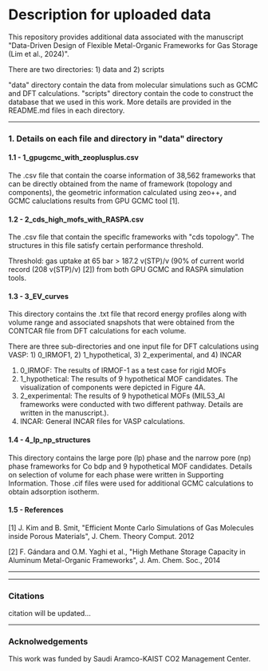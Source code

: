 # Description for uploaded data

This repository provides additional data associated with the manuscript "Data-Driven Design of Flexible Metal-Organic Frameworks for Gas Storage (Lim et al., 2024)". </br>

There are two directories: 1) data and 2) scripts </br>

"data" directory contain the data from molecular simulations such as GCMC and DFT calculations. "scripts" directory contain the code to construct the database that we used in this work. More details are provided in the README.md files in each directory.

---

### 1. Details on each file and directory in "data" directory

#### 1.1 - 1_gpugcmc_with_zeoplusplus.csv

The .csv file that contain the coarse information of 38,562 frameworks that can be directly obtained from the name of framework (topology and components), the geometric information calculated using zeo++, and GCMC caluclations results from GPU GCMC tool [1].



#### 1.2 - 2_cds_high_mofs_with_RASPA.csv

The .csv file that contain the speciflc frameworks with "cds topology". The structures in this file satisfy certain performance threshold.</br>

Threshold: gas uptake at 65 bar > 187.2 v(STP)/v (90% of current world record (208 v(STP)/v) [2]) from both GPU GCMC and RASPA simulation tools.



#### 1.3 - 3_EV_curves

This directory contains the .txt file that record energy profiles along with volume range and associated snapshots that were obtained from the CONTCAR file from DFT calculations for each volume.</br>

There are three sub-directories and one input file for DFT calculations using VASP: 1) 0_IRMOF1, 2) 1_hypothetical, 3) 2_experimental, and 4) INCAR </br>

1. 0_IRMOF: The results of IRMOF-1 as a test case for rigid MOFs
2. 1_hypothetical: The results of 9 hypothetical MOF candidates. The visualization of components were depicted in Figure 4A. 
3. 2_experimental: The results of 9 hypothetical MOFs (MIL53_Al frameworks were conducted with two different pathway. Details are written in the manuscript.). 
4. INCAR: General INCAR files for VASP calculations.



#### 1.4 - 4_lp_np_structures

This directory contains the large pore (lp) phase and the narrow pore (np) phase frameworks for Co bdp and 9 hypothetical MOF candidates. Details on selection of volume for each phase were written in Supporting Information. Those .cif files were used for additional GCMC calculations to obtain adsorption isotherm.



#### 1.5 - References

[1]  J. Kim and B. Smit, "Efficient Monte Carlo Simulations of Gas Molecules inside Porous Materials", J. Chem. Theory Comput. 2012

[2] F. Gándara and O.M. Yaghi et al., "High Methane Storage Capacity in Aluminum Metal-Organic Frameworks", J. Am. Chem. Soc., 2014

---



---

### Citations

citation will be updated...

---

### Acknolwedgements

This work was funded by Saudi Aramco-KAIST CO2 Management Center.